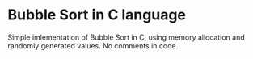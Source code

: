 # Bubble Sort in C language
Simple imlementation of Bubble Sort in C, using memory allocation and randomly generated values.
No comments in code.
